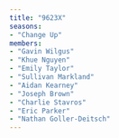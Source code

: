 ```yaml
---
title: "9623X"
seasons:
- "Change Up"
members:
- "Gavin Wilgus"
- "Khue Nguyen"
- "Emily Taylor"
- "Sullivan Markland"
- "Aidan Kearney"
- "Joseph Brown"
- "Charlie Stavros"
- "Eric Parker"
- "Nathan Goller-Deitsch"
---
```

